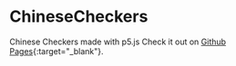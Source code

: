 # ChineseCheckers
Chinese Checkers made with p5.js
Check it out on [Github Pages](https://hadley31.github.io/ChineseCheckers/){:target="_blank"}.
